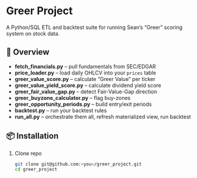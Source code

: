 # Greer Project

A Python/SQL ETL and backtest suite for running Sean’s “Greer” scoring system on stock data.

## 🚀 Overview

- **fetch_financials.py** – pull fundamentals from SEC/EDGAR  
- **price_loader.py** – load daily OHLCV into your `prices` table  
- **greer_value_score.py** – calculate “Greer Value” per ticker  
- **greer_value_yield_score.py** – calculate dividend yield score  
- **greer_fair_value_gap.py** – detect Fair-Value-Gap direction  
- **greer_buyzone_calculator.py** – flag buy-zones  
- **greer_opportunity_periods.py** – build entry/exit periods  
- **backtest.py** – run your backtest rules  
- **run_all.py** – orchestrate them all, refresh materialized view, run backtest  

## 📦 Installation

1. Clone repo  
   ```bash
   git clone git@github.com:<you>/greer_project.git
   cd greer_project


